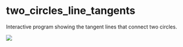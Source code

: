 # two_circles_line_tangents

Interactive program showing the tangent lines that connect two circles.

![](https://raw.githubusercontent.com/hamoid/Fun-Programming/master/processing/ideas/2016/07/two_circles_line_tangents/thumb.png)

